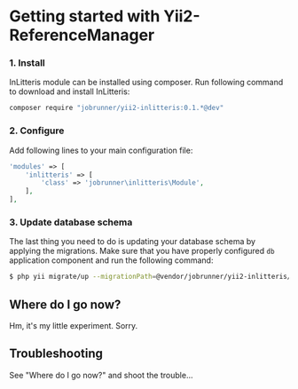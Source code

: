 # Getting started with Yii2-ReferenceManager

### 1. Install

InLitteris module can be installed using composer. Run following command to download and install InLitteris:

```bash
composer require "jobrunner/yii2-inlitteris:0.1.*@dev"
```

### 2. Configure

Add following lines to your main configuration file:

```php
'modules' => [
    'inlitteris' => [
        'class' => 'jobrunner\inlitteris\Module',
    ],
],
```

### 3. Update database schema

The last thing you need to do is updating your database schema by applying the
migrations. Make sure that you have properly configured `db` application component
and run the following command:

```bash
$ php yii migrate/up --migrationPath=@vendor/jobrunner/yii2-inlitteris/migrations
```

## Where do I go now?

Hm, it's my little experiment. Sorry.

## Troubleshooting

See "Where do I go now?" and shoot the trouble...

